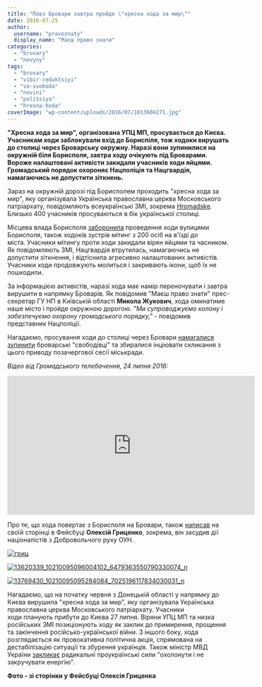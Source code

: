 ```yaml
---
title: "Повз Бровари завтра пройде \"хресна хода за мир\""
date: 2016-07-25
author: 
  username: "pravoznaty"
  display_name: "Маєш право знати"
categories: 
  - "brovary"
  - "novyny"
tags: 
  - "brovary"
  - "vibir-redaktsiyi"
  - "vo-svoboda"
  - "novini"
  - "politsiya"
  - "hresna-hoda"
coverImage: "wp-content/uploads/2016/07/1013604271.jpg"
---
```


**"Хресна хода за мир", організована УПЦ МП, просувається до Києва. Учасникам ходи заблокували вхід до Бориспіля, тож ходоки вирушать до столиці через Броварську окружну. Наразі вони зупинилися на окружній біля Борисполя, завтра ходу очікують під Броварами. Вороже налаштовані активісти закидали учасників ходи яйцями. Громадський порядок охороняє Нацполіція та Нацгвардія, намагаючись не допустити зіткнень.**

Зараз на окружній дорозі під Борисполем проходить "хресна хода за мир", яку організувала Українська православна церква Московського патріархату, повідомляють всеукраїнські ЗМІ, зокрема [Hromadske](http://hromadske.ua/posts/khresnu-khodu-ne-pustyly-v-boryspil). Близько 400 учасників просуваються в бік української столиці.

Місцева влада Борисполя [заборонила](http://hromadske.ua/posts/boryspilska-miskrada-zaboronyla-vpuskaty-khresnu-khodu-v-misto) проведення ходи вулицями Борисполя, також ходоків зустрів мітинг з 200 осіб на в'їзді до міста. Учасники мітингу проти ходи закидали вірян яйцями та часником. Як повідомляють ЗМІ, Нацгвардія втрутилась, намагаючись не допустити зіткнення, і відтіснила агресивно налаштованих активістів. Учасники ходи продовжують молиться і закривають ікони, щоб їх не пошкодили.

За інформацією активістів, наразі хода має намір переночувати і завтра вирушити в напрямку Броварів. Як повідомив "Маєш право знати" прес-секретар ГУ НП в Київській області **Микола Жукович**, хода оминатиме наше місто і пройде окружною дорогою. _"Ми супроводжуємо колону і забезпечуємо охорону громадського порядку,"_ - повідомив представник Нацполіції.

Нагадаємо, просування ходи до столиці через Бровари [намагалися зупинити](https://www.facebook.com/groups/347598268730938/permalink/655464947944267/) броварські "свободівці" та збиралися інціювати скликання з цього приводу позачергової сесії міськради.

_Відео від Громадського телебачення, 24 липня 2016:_

<iframe src="https://www.youtube.com/embed/BTMn5K1IfvA" width="560" height="315" frameborder="0" allowfullscreen="allowfullscreen"></iframe>

Про те, що хода повертає з Борисполя на Бровари, також [написав](https://www.facebook.com/grytsenko.alex/posts/10210095132845023?pnref=story) на своїй сторінці в Фейсбуці **Олексій Гриценко**, зокрема, він засудив дії націоналістів з Добровольчого руху ОУН.

[![гриц](https://mpz.brovary.org/wp-content/uploads/2016/07/gryts.jpg)](https://mpz.brovary.org/wp-content/uploads/2016/07/gryts.jpg)

[![13620339_10210095096004102_6479363550790330074_n](https://mpz.brovary.org/wp-content/uploads/2016/07/13620339_10210095096004102_6479363550790330074_n.jpg)](https://mpz.brovary.org/wp-content/uploads/2016/07/13620339_10210095096004102_6479363550790330074_n.jpg)

[![13769430_10210095095284084_7025196117834030031_n](https://mpz.brovary.org/wp-content/uploads/2016/07/13769430_10210095095284084_7025196117834030031_n.jpg)](https://mpz.brovary.org/wp-content/uploads/2016/07/13769430_10210095095284084_7025196117834030031_n.jpg)

Нагадаємо, що на початку червня з Донецькій області у напрямку до Києва вирушила "хресна хода за мир", яку організувала Українська православна церква Московського патріархату. Учасники ходи планують прибути до Києва 27 липня. Віряни УПЦ МП та низка російських ЗМІ позиціонують ходу як заклик до примирення, прощення та закінчення російсько-української війни. З іншого боку, хода розглядається як провокативна політична акція, спрямована на дестабілізацію ситуації та збурення українців. Також міністр МВД України [закликає](http://news.liga.net/news/society/11668478-avakov_krestnyy_khod_ne_smozhet_destabilizirovat_situatsiyu_v_kieve.htm) радикальні проукраїнські сили "охолонути і не закручувати енергію".

**Фото - зі сторінки у Фейсбуці Олексія Гриценка**
